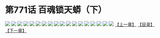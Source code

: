 # 第771话 百魂锁天蟒（下）
![](https://mhpic.xiaomingtaiji.net/comic/D/斗破苍穹/第771话F1_262437/1.jpg-zymk.middle.webp)
![](https://mhpic.xiaomingtaiji.net/comic/D/斗破苍穹/第771话F1_262437/2.jpg-zymk.middle.webp)
![](https://mhpic.xiaomingtaiji.net/comic/D/斗破苍穹/第771话F1_262437/3.jpg-zymk.middle.webp)
![](https://mhpic.xiaomingtaiji.net/comic/D/斗破苍穹/第771话F1_262437/4.jpg-zymk.middle.webp)
![](https://mhpic.xiaomingtaiji.net/comic/D/斗破苍穹/第771话F1_262437/5.jpg-zymk.middle.webp)
![](https://mhpic.xiaomingtaiji.net/comic/D/斗破苍穹/第771话F1_262437/6.jpg-zymk.middle.webp)
![](https://mhpic.xiaomingtaiji.net/comic/D/斗破苍穹/第771话F1_262437/7.jpg-zymk.middle.webp)
![](https://mhpic.xiaomingtaiji.net/comic/D/斗破苍穹/第771话F1_262437/8.jpg-zymk.middle.webp)
![](https://mhpic.xiaomingtaiji.net/comic/D/斗破苍穹/第771话F1_262437/9.jpg-zymk.middle.webp)
![](https://mhpic.xiaomingtaiji.net/comic/D/斗破苍穹/第771话F1_262437/10.jpg-zymk.middle.webp)
![](https://mhpic.xiaomingtaiji.net/comic/D/斗破苍穹/第771话F1_262437/11.jpg-zymk.middle.webp)
![](https://mhpic.xiaomingtaiji.net/comic/D/斗破苍穹/第771话F1_262437/12.jpg-zymk.middle.webp)
![](https://mhpic.xiaomingtaiji.net/comic/D/斗破苍穹/第771话F1_262437/13.jpg-zymk.middle.webp)
![](https://mhpic.xiaomingtaiji.net/comic/D/斗破苍穹/第771话F1_262437/14.jpg-zymk.middle.webp)
![](https://mhpic.xiaomingtaiji.net/comic/D/斗破苍穹/第771话F1_262437/15.jpg-zymk.middle.webp)
![](https://mhpic.xiaomingtaiji.net/comic/D/斗破苍穹/第771话F1_262437/16.jpg-zymk.middle.webp)
![](https://mhpic.xiaomingtaiji.net/comic/D/斗破苍穹/第771话F1_262437/17.jpg-zymk.middle.webp)
![](https://mhpic.xiaomingtaiji.net/comic/D/斗破苍穹/第771话F1_262437/18.jpg-zymk.middle.webp)
[【上一章】](./774.md)
[【目录】](./README.md)
[【下一章】](./776.md)
